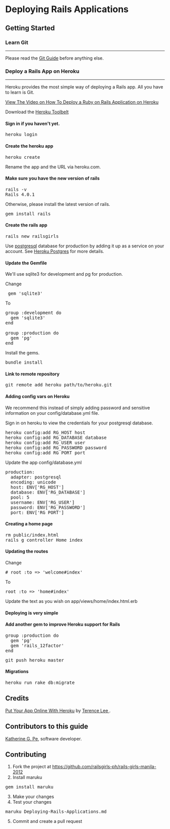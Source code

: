 # Deploying Rails Applications

## Getting Started

### Learn Git
-------------------------

Please read the <a href="http://railsgirls.pinoyrb.org/git">Git Guide</a> before anything else.

### Deploy a Rails App on Heroku
-------------------------

Heroku provides the most simple way of deploying a Rails app. All you have to learn is Git.

<a href="http://vimeo.com/53217192" target="_blank">View The Video on How To Deploy a Ruby on Rails Application on Heroku</a>

Download the <a href="https://toolbelt.heroku.com/" target="_blank">Heroku Toolbelt</a>

#### Sign in if you haven't yet.

<pre class="brush: shell">
heroku login
</pre>

#### Create the heroku app

<pre class="brush: shell">
heroku create
</pre>

Rename the app and the URL via heroku.com.

#### Make sure you have the new version of rails

<pre class="brush: shell">
rails -v
Rails 4.0.1
</pre>

Otherwise, please install the latest version of rails.

<pre class="brush: shell">
gem install rails
</pre>

#### Create the rails app

<pre class="brush: shell">
rails new railsgirls
</pre>

Use <a href="http://www.postgresql.org/" target="_blank">postgresql</a> database for production by adding it up as a service on your account. See <a href="https://postgres.heroku.com/" target="_blank">Heroku Postgres</a> for more details.

#### Update the Gemfile

We'll use sqlite3 for development and pg for production.

Change

<pre class="brush: ruby">
 gem 'sqlite3'
</pre>

To

<pre class="brush: ruby">
group :development do
  gem 'sqlite3'
end

group :production do
  gem 'pg'
end
</pre>

Install the gems.

<pre class="brush: shell">
bundle install
</pre>

#### Link to remote repository

<pre class="brush: shell">
git remote add heroku path/to/heroku.git
</pre>


#### Adding config vars on Heroku

We recommend this instead of simply adding password and sensitive information on your config/database.yml file.

Sign in on heroku to view the credentials for your postgresql database.

<pre class="brush: shell">
heroku config:add RG_HOST host
heroku config:add RG_DATABASE database
heroku config:add RG_USER user
heroku config:add RG_PASSWORD password
heroku config:add RG_PORT port
</pre>

Update the app config/database.yml

<pre class="brush: ruby">
production:
  adapter: postgresql
  encoding: unicode
  host: ENV['RG_HOST']
  database: ENV['RG_DATABASE']
  pool: 5
  username:	ENV['RG_USER']
  password: ENV['RG_PASSWORD']
  port: ENV['RG_PORT']
</pre>

#### Creating a home page

<pre class="brush: shell">
rm public/index.html
rails g controller Home index
</pre>

#### Updating the routes

Change

<pre class="brush: ruby">
# root :to => 'welcome#index'
</pre>

To

<pre class="brush: ruby">
root :to => 'home#index'
</pre>


Update the text as you wish on app/views/home/index.html.erb

#### Deploying is very simple

#### Add another gem to improve Heroku support for Rails

<pre class="brush: ruby">
group :production do
  gem 'pg'
  gem 'rails_12factor'
end
</pre>

<pre class="brush: shell">
git push heroku master
</pre>

#### Migrations

<pre class="brush: shell">
heroku run rake db:migrate
</pre>

## Credits

<a href ="http://guides.railsgirls.com/heroku/" target="_blank"> Put Your App Online With Heroku</a> by <a href="https://twitter.com/hone02" target="_blank">Terence Lee </a>.


## Contributors to this guide

<a href ="https://blog.bridgeutopiaweb.com" target="_blank"> Katherine G. Pe</a>, software developer.

## Contributing

1. Fork the project at https://github.com/railsgirls-ph/rails-girls-manila-2012
2. Install maruku
<pre class="brush: shell">
gem install maruku
</pre>
3. Make your changes
4. Test your changes
<pre class="brush: shell">
maruku Deploying-Rails-Applications.md
</pre>
5. Commit and create a pull request

